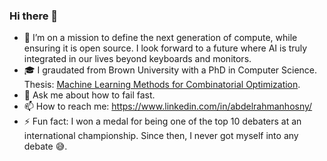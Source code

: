 ### Hi there 👋

- 🔭 I’m on a mission to define the next generation of compute, while ensuring it is open source. I look forward to a future where AI is truly integrated in our lives beyond keyboards and monitors.
- 🎓 I graudated from Brown University with a PhD in Computer Science. Thesis: [Machine Learning Methods for Combinatorial Optimization](https://repository.library.brown.edu/studio/item/bdr:enataxuv/).
- 💬 Ask me about how to fail fast.
- 📫 How to reach me: https://www.linkedin.com/in/abdelrahmanhosny/
- ⚡ Fun fact: I won a medal for being one of the top 10 debaters at an international championship. Since then, I never got myself into any debate :sweat_smile:.
